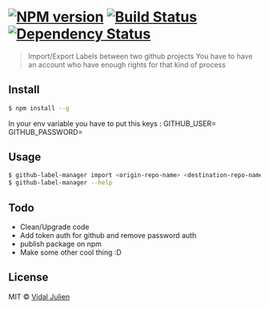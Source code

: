 #  [![NPM version][npm-image]][npm-url] [![Build Status][travis-image]][travis-url] [![Dependency Status][daviddm-url]][daviddm-image]

> Import/Export Labels between two github projects
> You have to have an account who have enough rights for that kind of process


## Install

```sh
$ npm install --g
```

In your env variable you have to put this keys :
GITHUB_USER=<userWhoWillDoProcess>
GITHUB_PASSWORD=<yourPassword>


## Usage

```sh
$ github-label-manager import <origin-repo-name> <destination-repo-name>
$ github-label-manager --help
```
## Todo

- Clean/Upgrade code
- Add token auth for github and remove password auth
- publish package on npm
- Make some other cool thing :D

## License

MIT © [Vidal Julien](julien-vidal.fr)


[npm-url]: https://npmjs.org/package/github-label-manager
[npm-image]: https://badge.fury.io/js/github-label-manager.svg
[travis-url]: https://travis-ci.org//github-label-manager
[travis-image]: https://travis-ci.org//github-label-manager.svg?branch=master
[daviddm-url]: https://david-dm.org//github-label-manager.svg?theme=shields.io
[daviddm-image]: https://david-dm.org//github-label-manager
